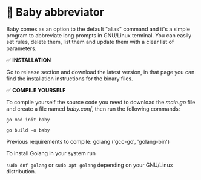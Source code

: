 # :baby: Baby abbreviator
Baby comes as an option to the default "alias" command and it's a simple program to abbreviate long prompts in GNU/Linux terminal.
You can easily set rules, delete them, list them and update them with a clear list of parameters.

:white_check_mark: **INSTALLATION**

Go to release section and download the latest version, in that page you can find the installation instructions for the binary files.

:white_check_mark: **COMPILE YOURSELF**

To compile yourself the source code you need to download the _main.go_ file and create a file named _baby.conf_, then run the following commands:

`go mod init baby`

`go build -o baby`

Previous requirements to compile: golang ('gcc-go', 'golang-bin')

To install Golang in your system run

`sudo dnf golang` or `sudo apt golang` depending on your GNU/Linux distribution.
